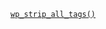 <p><code><a href="https://developer.wordpress.org/reference/functions/wp_strip_all_tags/">wp_strip_all_tags()</a></code></p>
